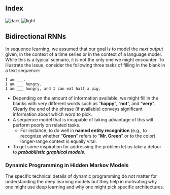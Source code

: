 ## Index
![dark](https://user-images.githubusercontent.com/12748752/141935752-90492d2e-7904-4f9f-a5a1-c4e59ddc3a33.png)
![light](https://user-images.githubusercontent.com/12748752/141935760-406edb8f-cb9b-4e30-9b69-9153b52c28b4.png)

## Bidirectional RNNs
In sequence learning, we assumed that our goal is to model the _next output_ given, in the context of a time series or in the context of a language model. While this is a typical scenario, it is not the only one we might encounter. To illustrate the issue, consider the following three tasks of filling in the blank in a text sequence:
```
I am ___.
I am ___ hungry.
I am ___ hungry, and I can eat half a pig.
```

* Depending on the amount of information available, we might fill in the blanks with very different words such as “**happy**”, “**not**”, and “**very**”. Clearly the end of the phrase (if available) conveys significant information about which word to pick. 
* A sequence model that is incapable of taking advantage of this will perform poorly on related tasks. 
   * For instance, to do well in **named entity recognition** (e.g., to recognize whether “**Green**” refers to “**Mr. Green**” or to the color) longer-range context is equally vital. 
* To get some inspiration for addressing the problem let us take a detour to **_probabilistic graphical models_**.

### Dynamic Programming in Hidden Markov Models
The specific technical details of dynamic programming do not matter for understanding the deep learning models but they help in motivating why one might use deep learning and why one might pick specific architectures.
